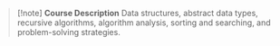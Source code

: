 > [!note] **Course Description**
> Data structures, abstract data types, recursive algorithms, algorithm analysis, sorting and searching, and problem-solving strategies.